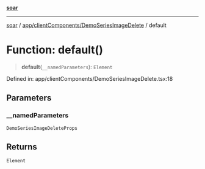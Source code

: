 [**soar**](../../../../README.md)

***

[soar](../../../../modules.md) / [app/clientComponents/DemoSeriesImageDelete](../README.md) / default

# Function: default()

> **default**(`__namedParameters`): `Element`

Defined in: app/clientComponents/DemoSeriesImageDelete.tsx:18

## Parameters

### \_\_namedParameters

`DemoSeriesImageDeleteProps`

## Returns

`Element`
